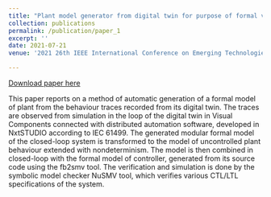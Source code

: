 ```yaml
---
title: "Plant model generator from digital twin for purpose of formal verification"
collection: publications
permalink: /publication/paper_1
excerpt: ''
date: 2021-07-21
venue: '2021 26th IEEE International Conference on Emerging Technologies and Factory'

---
```


[Download paper here](http://midhunxavier.github.io/files/paper3.pdf)

This paper reports on a method of automatic generation of a formal model of plant from the behaviour traces recorded from its digital twin. The traces are observed from simulation in the loop of the digital twin in Visual Components connected with distributed automation software, developed in NxtSTUDIO according to IEC 61499. The generated modular formal model of the closed-loop system is transformed to the model of uncontrolled plant behaviour extended with nondeterminism. The model is then combined in closed-loop with the formal model of controller, generated from its source code using the fb2smv tool. The verification and simulation is done by the symbolic model checker NuSMV tool, which verifies various CTL/LTL specifications of the system.
